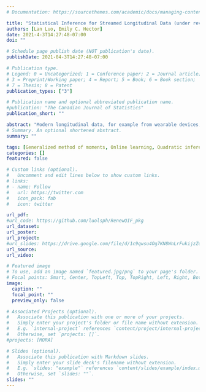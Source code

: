 ```yaml
---
# Documentation: https://sourcethemes.com/academic/docs/managing-content/

title: "Statistical Inference for Streamed Longitudinal Data (under revision)"
authors: [Lan Luo, Emily C. Hector]
date: 2021-4-3T14:27:48-07:00
doi: ""

# Schedule page publish date (NOT publication's date).
publishDate: 2021-04-3T14:27:48-07:00

# Publication type.
# Legend: 0 = Uncategorized; 1 = Conference paper; 2 = Journal article;
# 3 = Preprint/Working paper; 4 = Report; 5 = Book; 6 = Book section;
# 7 = Thesis; 8 = Patent
publication_types: ["3"]

# Publication name and optional abbreviated publication name.
#publication: "The Canadian Journal of Statistics"
publication_short: ""

abstract: "Modern longitudinal data, for example from wearable devices, measures biological signals on a fixed set of participants at a diverging number of time points. Traditional statistical methods are not equipped to handle the computational burden of repeatedly analyzing the cumulatively growing dataset each time new data is collected. We propose a new estimation and inference framework for the streaming updating of point estimates and their standard errors across serially collected dependent datasets. The key technique is a decomposition of the extended score function of the quadratic inference function constructed over the cumulative longitudinal data into a sum of summary statistics over data batches. We show how this sum can be recursively updated without the need to access the whole dataset, resulting in a computationally efficient streaming procedure with minimal loss of statistical efficiency. We prove consistency and asymptotic normality of our streaming estimator as the number of data batches diverges, even as the number of independent participants remains fixed. Extensive simulations highlight the computational and statistical advantage of our approach over traditional statistical methods that analyze the cumulative longitudinal dataset. Finally, our streaming framework is used to investigate the relationship between physical activity and several diseases through the analysis of accelerometry data from the National Health and Nutrition Examination Survey."
# Summary. An optional shortened abstract.
summary: ""

tags: [Generalized method of moments, Online learning, Quadratic inference functions, Scalable computing, Serial dependence]
categories: []
featured: false

# Custom links (optional).
#   Uncomment and edit lines below to show custom links.
# links:
# - name: Follow
#   url: https://twitter.com
#   icon_pack: fab
#   icon: twitter

url_pdf: 
#url_code: https://github.com/luolsph/RenewQIF_pkg
url_dataset:
url_poster: 
url_project:
#url_slides: https://drive.google.com/file/d/1c9qwsu4Og7KN8WnLrFukijzZoh9Mbd6D/view?usp=sharing
url_source:
url_video:

# Featured image
# To use, add an image named `featured.jpg/png` to your page's folder. 
# Focal points: Smart, Center, TopLeft, Top, TopRight, Left, Right, BottomLeft, Bottom, BottomRight.
image:
  caption: ""
  focal_point: ""
  preview_only: false

# Associated Projects (optional).
#   Associate this publication with one or more of your projects.
#   Simply enter your project's folder or file name without extension.
#   E.g. `internal-project` references `content/project/internal-project/index.md`.
#   Otherwise, set `projects: []`.
#projects: [MORA]

# Slides (optional).
#   Associate this publication with Markdown slides.
#   Simply enter your slide deck's filename without extension.
#   E.g. `slides: "example"` references `content/slides/example/index.md`.
#   Otherwise, set `slides: ""`.
slides: ""
---
```

